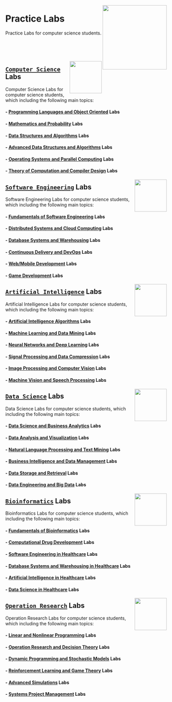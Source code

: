 <img align="right" width="200" src="https://github.com/cs-MohamedAyman/cs-MohamedAyman/blob/main/repos-logos/practice-labs.jpg"></img>

# Practice Labs
Practice Labs for computer science students.

<br><br><br>

<img align="right" width="100" src="https://github.com/cs-MohamedAyman/cs-MohamedAyman/blob/main/repos-logos/computer-science-department.jpg">

## [`Computer Science`](https://github.com/cs-MohamedAyman/Hands-On-Experience/blob/master/Practice-Labs/Computer-Science/README.md) Labs
Computer Science Labs for computer science students, which including the following main topics:

#### - [Programming Languages and Object Oriented](https://github.com/cs-MohamedAyman/Hands-On-Experience/blob/master/Practice-Labs/Computer-Science/README.md) Labs
#### - [Mathematics and Probability](https://github.com/cs-MohamedAyman/Hands-On-Experience/blob/master/Practice-Labs/Computer-Science/README.md) Labs
#### - [Data Structures and Algorithms](https://github.com/cs-MohamedAyman/Hands-On-Experience/blob/master/Practice-Labs/Computer-Science/README.md) Labs
#### - [Advanced Data Structures and Algorithms](https://github.com/cs-MohamedAyman/Hands-On-Experience/blob/master/Practice-Labs/Computer-Science/README.md) Labs
#### - [Operating Systems and Parallel Computing](https://github.com/cs-MohamedAyman/Hands-On-Experience/blob/master/Practice-Labs/Computer-Science/README.md) Labs
#### - [Theory of Computation and Compiler Design](https://github.com/cs-MohamedAyman/Hands-On-Experience/blob/master/Practice-Labs/Computer-Science/README.md) Labs

<img align="right" width="100" src="https://github.com/cs-MohamedAyman/cs-MohamedAyman/blob/main/repos-logos/software-engineering-department.jpg">

## [`Software Engineering`](https://github.com/cs-MohamedAyman/Hands-On-Experience/blob/master/Practice-Labs/Software-Engineering/README.md) Labs
Software Engineering Labs for computer science students, which including the following main topics:

#### - [Fundamentals of Software Engineering](https://github.com/cs-MohamedAyman/Hands-On-Experience/blob/master/Practice-Labs/Software-Engineering/README.md) Labs
#### - [Distributed Systems and Cloud Computing](https://github.com/cs-MohamedAyman/Hands-On-Experience/blob/master/Practice-Labs/Software-Engineering/README.md) Labs
#### - [Database Systems and Warehousing](https://github.com/cs-MohamedAyman/Hands-On-Experience/blob/master/Practice-Labs/Software-Engineering/README.md) Labs
#### - [Continuous Delivery and DevOps](https://github.com/cs-MohamedAyman/Hands-On-Experience/blob/master/Practice-Labs/Software-Engineering/README.md) Labs
#### - [Web/Mobile Development](https://github.com/cs-MohamedAyman/Hands-On-Experience/blob/master/Practice-Labs/Software-Engineering/README.md) Labs
#### - [Game Development](https://github.com/cs-MohamedAyman/Hands-On-Experience/blob/master/Practice-Labs/Software-Engineering/README.md) Labs

<img align="right" width="100" src="https://github.com/cs-MohamedAyman/cs-MohamedAyman/blob/main/repos-logos/artificial-intelligence-department.jpg">

## [`Artificial Intelligence`](https://github.com/cs-MohamedAyman/Hands-On-Experience/blob/master/Practice-Labs/Artificial-Intelligence/README.md) Labs
Artificial Intelligence Labs for computer science students, which including the following main topics:

#### - [Artificial Intelligence Algorithms](https://github.com/cs-MohamedAyman/Hands-On-Experience/blob/master/Practice-Labs/Artificial-Intelligence/README.md) Labs
#### - [Machine Learning and Data Mining](https://github.com/cs-MohamedAyman/Hands-On-Experience/blob/master/Practice-Labs/Artificial-Intelligence/README.md) Labs
#### - [Neural Networks and Deep Learning](https://github.com/cs-MohamedAyman/Hands-On-Experience/blob/master/Practice-Labs/Artificial-Intelligence/README.md) Labs
#### - [Signal Processing and Data Compression](https://github.com/cs-MohamedAyman/Hands-On-Experience/blob/master/Practice-Labs/Artificial-Intelligence/README.md) Labs
#### - [Image Processing and Computer Vision](https://github.com/cs-MohamedAyman/Hands-On-Experience/blob/master/Practice-Labs/Artificial-Intelligence/README.md) Labs
#### - [Machine Vision and Speech Processing](https://github.com/cs-MohamedAyman/Hands-On-Experience/blob/master/Practice-Labs/Artificial-Intelligence/README.md) Labs

<img align="right" width="100" src="https://github.com/cs-MohamedAyman/cs-MohamedAyman/blob/main/repos-logos/data-science-department.jpg">

## [`Data Science`](https://github.com/cs-MohamedAyman/Hands-On-Experience/blob/master/Practice-Labs/Data-Science/README.md) Labs
Data Science Labs for computer science students, which including the following main topics:

#### - [Data Science and Business Analytics](https://github.com/cs-MohamedAyman/Hands-On-Experience/blob/master/Practice-Labs/Data-Science/README.md) Labs
#### - [Data Analysis and Visualization](https://github.com/cs-MohamedAyman/Hands-On-Experience/blob/master/Practice-Labs/Data-Science/README.md) Labs
#### - [Natural Language Processing and Text Mining](https://github.com/cs-MohamedAyman/Hands-On-Experience/blob/master/Practice-Labs/Data-Science/README.md) Labs
#### - [Business Intelligence and Data Management](https://github.com/cs-MohamedAyman/Hands-On-Experience/blob/master/Practice-Labs/Data-Science/README.md) Labs
#### - [Data Storage and Retrieval](https://github.com/cs-MohamedAyman/Hands-On-Experience/blob/master/Practice-Labs/Data-Science/README.md) Labs
#### - [Data Engineering and Big Data](https://github.com/cs-MohamedAyman/Hands-On-Experience/blob/master/Practice-Labs/Data-Science/README.md) Labs

<img align="right" width="100" src="https://github.com/cs-MohamedAyman/cs-MohamedAyman/blob/main/repos-logos/bioinformatics-department.jpg">

## [`Bioinformatics`](https://github.com/cs-MohamedAyman/Hands-On-Experience/blob/master/Practice-Labs/Bioinformatics/README.md) Labs
Bioinformatics Labs for computer science students, which including the following main topics:

#### - [Fundamentals of Bioinformatics](https://github.com/cs-MohamedAyman/Hands-On-Experience/blob/master/Practice-Labs/Bioinformatics/README.md) Labs
#### - [Computational Drug Development](https://github.com/cs-MohamedAyman/Hands-On-Experience/blob/master/Practice-Labs/Bioinformatics/README.md) Labs
#### - [Software Engineering in Healthcare](https://github.com/cs-MohamedAyman/Hands-On-Experience/blob/master/Practice-Labs/Bioinformatics/README.md) Labs
#### - [Database Systems and Warehousing in Healthcare](https://github.com/cs-MohamedAyman/Hands-On-Experience/blob/master/Practice-Labs/Bioinformatics/README.md) Labs
#### - [Artificial Intelligence in Healthcare](https://github.com/cs-MohamedAyman/Hands-On-Experience/blob/master/Practice-Labs/Bioinformatics/README.md) Labs
#### - [Data Science in Healthcare](https://github.com/cs-MohamedAyman/Hands-On-Experience/blob/master/Practice-Labs/Bioinformatics/README.md) Labs

<img align="right" width="100" src="https://github.com/cs-MohamedAyman/cs-MohamedAyman/blob/main/repos-logos/operation-research-department.jpg">

## [`Operation Research`](https://github.com/cs-MohamedAyman/Hands-On-Experience/blob/master/Practice-Labs/Operation-Research/README.md) Labs
Operation Research Labs for computer science students, which including the following main topics:

#### - [Linear and Nonlinear Programming](https://github.com/cs-MohamedAyman/Hands-On-Experience/blob/master/Practice-Labs/Operation-Research/README.md) Labs
#### - [Operation Research and Decision Theory](https://github.com/cs-MohamedAyman/Hands-On-Experience/blob/master/Practice-Labs/Operation-Research/README.md) Labs
#### - [Dynamic Programming and Stochastic Models](https://github.com/cs-MohamedAyman/Hands-On-Experience/blob/master/Practice-Labs/Operation-Research/README.md) Labs
#### - [Reinforcement Learning and Game Theory](https://github.com/cs-MohamedAyman/Hands-On-Experience/blob/master/Practice-Labs/Operation-Research/README.md) Labs
#### - [Advanced Simulations](https://github.com/cs-MohamedAyman/Hands-On-Experience/blob/master/Practice-Labs/Operation-Research/README.md) Labs
#### - [Systems Project Management](https://github.com/cs-MohamedAyman/Hands-On-Experience/blob/master/Practice-Labs/Operation-Research/README.md) Labs
